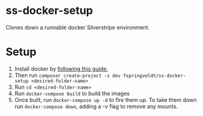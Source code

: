# ss-docker-setup
Clones down a runnable docker Silverstripe environment.

# Setup
1. Install docker by [following this guide.](https://docs.docker.com/engine/getstarted/step_one/)  
2. Then run `composer create-project -s dev fspringveldt/ss-docker-setup <desired-folder-name>`
3. Run `cd <desired-folder-name>`
4. Run `docker-compose build` to build the images
5. Once built, run `docker-compose up -d` to fire them up. To take them down run `docker-compose down`, adding a -v flag to remove any mounts.

